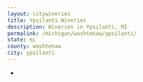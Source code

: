 ```yaml
---
layout: citywineries
title: Ypsilanti Wineries
description: Wineries in Ypsilanti, MI
permalink: /michigan/washtenaw/ypsilanti/
state: mi
county: washtenaw
city: ypsilanti
---
```

-
